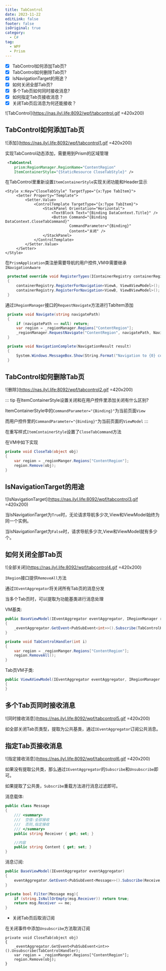 ```yaml
---
title: TabControl
date: 2023-11-22
editLink: false
footer: false
isOriginal: true
category:
  - C#
tag:
  - WPF
  - Prism
---
```


- [x] TabControl如何添加Tab页?
- [x] TabControl如何删除Tab页?
- [x] IsNavigationTarget的用途？
- [x] 如何关闭全部Tab页?
- [x] 多个Tab页如何同时接收消息?
- [x] 如何指定Tab页接收消息？
- [x] 关闭Tab页后消息为何还能接收？

![TabControl](https://nas.ilyl.life:8092/wpf/tabcontrol.gif =420x200)

## TabControl如何添加Tab页

![添加](https://nas.ilyl.life:8092/wpf/tabcontrol1.gif =420x200)

实现TabControl动态添加，需要用到Prism的区域管理

```xml
 <TabControl
    prism:RegionManager.RegionName="ContentRegion"
    ItemContainerStyle="{StaticResource CloseTabStyle}" />
```

在TabControl里重新设置`ItemContainerStyle`实现关闭功能和Header显示

```xml{6-8}
<Style x:Key="CloseTabStyle" TargetType="{x:Type TabItem}">
     <Setter Property="Template">
         <Setter.Value>
             <ControlTemplate TargetType="{x:Type TabItem}">
                 <StackPanel Orientation="Horizontal">
                     <TextBlock Text="{Binding DataContext.Title}" />
                     <Button Command="{Binding DataContext.CloseTabCommand}"
                             CommandParameter="{Binding}"
                             Content="关闭" />
                 </StackPanel>
             </ControlTemplate>
         </Setter.Value>
     </Setter>
</Style>
```

在`PrismApplication`类注册需要导航的用户控件,VM中需要继承`INavigationAware`

```cs
 protected override void RegisterTypes(IContainerRegistry containerRegistry)
 {
     containerRegistry.RegisterForNavigation<ViewA, ViewAViewModel>();
     containerRegistry.RegisterForNavigation<ViewB, ViewBViewModel>();
 }
```

通过`IRegionManager`接口的`RequestNavigate`方法进行TabItem添加

```cs
 private void Navigate(string navigatePath)
 {
     if (navigatePath == null) return;
     var region = _regionManager.Regions["ContentRegion"];
     _regionManager.RequestNavigate("ContentRegion", navigatePath, NavigationComplete);
 }

 private void NavigationComplete(NavigationResult result)
 {
     System.Windows.MessageBox.Show(String.Format("Navigation to {0} complete. ", result.Context.Uri));
 }
```

## TabControl如何删除Tab页

![删除](https://nas.ilyl.life:8092/wpf/tabcontrol2.gif =420x200)

::: tip
在ItemContainerStyle设置关闭和在用户控件里添加关闭有什么区别?

ItemContainerStyle中的`CommandParameter="{Binding}"`为当前页面`View`

而用户控件里的`CommandParameter="{Binding}"`为当前页面的`ViewModel`
:::

在重写样式`ItemContainerStyle`设置了`CloseTabCommand`方法

在VM中如下实现

```cs
private void CloseTab(object obj)
{
    var region = _regionManger.Regions["ContentRegion"];
    region.Remove(obj);
}
```

## IsNavigationTarget的用途

![IsNavigationTarget](https://nas.ilyl.life:8092/wpf/tabcontrol3.gif =420x200)

当IsNavigationTarget为`True`时，无论请求导航多少次,View和ViewModel始终为同一个实例。

当IsNavigationTarget为`False`时，请求导航多少次,View和ViewModel就有多少个。

## 如何关闭全部Tab页

![全部关闭](https://nas.ilyl.life:8092/wpf/tabcontrol4.gif =420x200)

`IRegion`接口提供`RemoveAll`方法

通过`IEventAggregator`将关闭所有Tab页的消息分发

当多个Tab页时，可以提取为功能基类进行消息处理

VM基类:

```cs
public BaseViewModel(IEventAggregator eventAggregator, IRegionManager regionManger)
{
    _eventAggregator.GetEvent<PubSubEvent<int>>().Subscribe(TabControlHandler);
}

private void TabControlHandler(int i)
{
    var region = _regionManger.Regions["ContentRegion"];
    region.RemoveAll();
}
```

Tab页VM子类:

```cs
public ViewAViewModel(IEventAggregator eventAggregator, IRegionManager regionManager) : base(eventAggregator,regionManager)
{
}
```

## 多个Tab页同时接收消息

![同时接收消息](https://nas.ilyl.life:8092/wpf/tabcontrol5.gif =420x200)

如全部关闭Tab页类型，提取为公共基类，通过`IEventAggregator`订阅公共消息。

## 指定Tab页接收消息

![指定接收消息](https://nas.ilyl.life:8092/wpf/tabcontrol6.gif =420x200)

如果没有提取公共类，那么通过`IEventAggregator`的`Subscribe`和`Unsubscribe`即可。

如果提取了公共类，`Subscribe`重载方法进行消息过滤即可。

消息载体:

```cs
public class Message
{
    /// <summary>
    ///  空值:全部接收
    ///  否则,指定接收
    /// </summary>
    public string Receiver { get; set; }

    //内容
    public string Content { get; set; }
}
```

消息订阅:

```cs
public BaseViewModel(IEventAggregator eventAggregator)
{
    eventAggregator.GetEvent<PubSubEvent<Message>>().Subscribe(Receive, Filter);
}

private bool Filter(Message msg){
    if (string.IsNullOrEmpty(msg.Receiver)) return true;
    return msg.Receiver == me;
}
```

- 关闭Tab页后取消订阅

在关闭事件中添加`Unsubscribe`方法取消订阅

```cs{3}
private void CloseTab(object obj)
{
    _eventAggregator.GetEvent<PubSubEvent<int>>().Unsubscribe(TabControlHandler);
    var region = _regionManger.Regions["ContentRegion"];
    region.Remove(obj);
}
```
